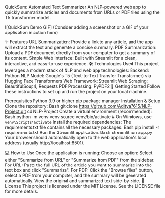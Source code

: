 QuickSum: Automated Text Summarizer
An NLP-powered web app to quickly summarize articles and documents from URLs or PDF files using the T5 transformer model.

![QuickSum Demo GIF]
(Consider adding a screenshot or a GIF of your application in action here)

✨ Features
URL Summarization: Provide a link to any article, and the app will extract the text and generate a concise summary.
PDF Summarization: Upload a PDF document directly from your computer to get a summary of its content.
Simple Web Interface: Built with Streamlit for a clean, interactive, and easy-to-use experience.
🛠️ Technologies Used
This project leverages a modern stack of NLP and web app technologies:
Backend: Python
NLP Model: Google's T5 (Text-to-Text Transfer Transformer) via Hugging Face Transformers
Web Framework: Streamlit
Web Scraping: BeautifulSoup4, Requests
PDF Processing: PyPDF2
🚀 Getting Started
Follow these instructions to set up and run the project on your local machine.

Prerequisites
Python 3.9 or higher
pip package manager
Installation & Setup
Clone the repository:
Bash
git clone https://github.com/Aditya7615/NLP-Project.git
cd NLP-Project
Create a virtual environment (recommended):
Bash
python -m venv venv
source venv/bin/activate  # On Windows, use `venv\Scripts\activate`
Install the required dependencies:
The requirements.txt file contains all the necessary packages.
Bash
pip install -r requirements.txt
Run the Streamlit application:
Bash
streamlit run app.py
Your browser should automatically open to the web application's local address (usually http://localhost:8501).

💻 How to Use
Once the application is running:
Choose an option: Select either "Summarize from URL" or "Summarize from PDF" from the sidebar.
For URL: Paste the full URL of the article you want to summarize into the text box and click "Summarize".
For PDF: Click the "Browse files" button, select a PDF from your computer, and the summary will be generated automatically.
View the original and summarized text side-by-side.
📜 License
This project is licensed under the MIT License. See the LICENSE file for more details.
